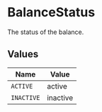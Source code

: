 # BalanceStatus

The status of the balance.


## Values

| Name       | Value      |
| ---------- | ---------- |
| `ACTIVE`   | active     |
| `INACTIVE` | inactive   |